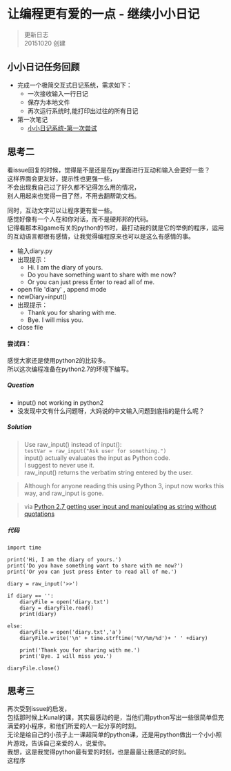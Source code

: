 # 让编程更有爱的一点 - 继续小小日记

>更新日志  
>20151020 创建

## 小小日记任务回顾

- 完成一个极简交互式日记系统，需求如下：
	- 一次接收输入一行日记
	- 保存为本地文件
	- 再次运行系统时,能打印出过往的所有日记
- 第一次笔记
    - [小小日记系统-第一次尝试](https://zoejane.gitbooks.io/omooc2py/content/1sTry/diary101.html)
	
## 思考二

看issue回复的时候，觉得是不是还是在py里面进行互动和输入会更好一些？  
这样界面会更友好，提示性也更强一些，  
不会出现我自己过了好久都不记得怎么用的情况，  
别人用起来也觉得一目了然，不用去翻帮助文档。

同时，互动文字可以让程序更有爱一些。  
感觉好像有一个人在和你对话，而不是硬邦邦的代码。  
记得看那本和game有关的python的书时，最打动我的就是它的举例的程序，运用的互动语言都很有感情，让我觉得编程原来也可以是这么有感情的事。

- 输入diary.py
- 出现提示：
    - Hi. I am the diary of yours.
    - Do you have something want to share with me now?
    - Or you can just press Enter to read all of me.
- open file 'diary' , append mode
- newDiary=input()
- 出现提示：
    - Thank you for sharing with me.
    - Bye. I will miss you.
- close file


#### 尝试四：

感觉大家还是使用python2的比较多。  
所以这次编程准备在python2.7的环境下编写。

##### Question
- input() not working in python2
- 没发现中文有什么问题呀，大妈说的中文输入问题到底指的是什么呢？

##### Solution

>Use raw_input() instead of input():  
```testVar = raw_input("Ask user for something.")```  
input() actually evaluates the input as Python code.   
I suggest to never use it.  
raw_input() returns the verbatim string entered by the user.

>Although for anyone reading this using Python 3, input now works this way, and raw_input is gone.

> via [Python 2.7 getting user input and manipulating as string without quotations](http://stackoverflow.com/questions/4960208/python-2-7-getting-user-input-and-manipulating-as-string-without-quotations)

##### 代码
```
import time

print('Hi, I am the diary of yours.')
print('Do you have something want to share with me now?')
print('Or you can just press Enter to read all of me.')

diary = raw_input('>>')

if diary == '':
    diaryFile = open('diary.txt')
    diary = diaryFile.read()
    print(diary)
    
else:
    diaryFile = open('diary.txt','a')
    diaryFile.write('\n' + time.strftime('%Y/%m/%d')+ ' ' +diary)

    print('Thank you for sharing with me.')
    print('Bye. I will miss you.')

diaryFile.close()
```

## 思考三

再次受到issue的启发，  
包括那时候上Kunal的课，其实最感动的是，当他们用python写出一些很简单但充满爱的小程序，和他们所爱的人一起分享的时刻。  
无论是给自己的小孩子上一课超简单的python课，还是用python做出一个小小照片游戏，告诉自己亲爱的人，说爱你。  
我想，这是我觉得python最有爱的时刻，也是最最让我感动的时刻。  
这程序